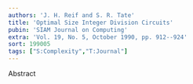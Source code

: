 ```yaml
---
authors: 'J. H. Reif and S. R. Tate'
title: 'Optimal Size Integer Division Circuits'
pubin: 'SIAM Journal on Computing'
extra: 'Vol. 19, No. 5, October 1990, pp. 912--924'
sort: 199005
tags: ["S:Complexity","T:Journal"]
---
```

Abstract
